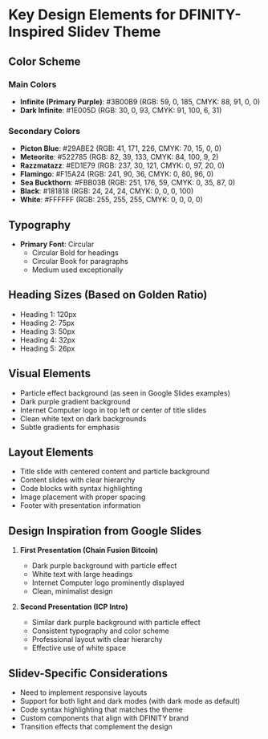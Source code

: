 # Key Design Elements for DFINITY-Inspired Slidev Theme

## Color Scheme

### Main Colors
- **Infinite (Primary Purple)**: #3B00B9 (RGB: 59, 0, 185, CMYK: 88, 91, 0, 0)
- **Dark Infinite**: #1E005D (RGB: 30, 0, 93, CMYK: 91, 100, 6, 31)

### Secondary Colors
- **Picton Blue**: #29ABE2 (RGB: 41, 171, 226, CMYK: 70, 15, 0, 0)
- **Meteorite**: #522785 (RGB: 82, 39, 133, CMYK: 84, 100, 9, 2)
- **Razzmatazz**: #ED1E79 (RGB: 237, 30, 121, CMYK: 0, 97, 20, 0)
- **Flamingo**: #F15A24 (RGB: 241, 90, 36, CMYK: 0, 80, 96, 0)
- **Sea Buckthorn**: #FBB03B (RGB: 251, 176, 59, CMYK: 0, 35, 87, 0)
- **Black**: #181818 (RGB: 24, 24, 24, CMYK: 0, 0, 0, 100)
- **White**: #FFFFFF (RGB: 255, 255, 255, CMYK: 0, 0, 0, 0)

## Typography
- **Primary Font**: Circular
  - Circular Bold for headings
  - Circular Book for paragraphs
  - Medium used exceptionally

## Heading Sizes (Based on Golden Ratio)
- Heading 1: 120px
- Heading 2: 75px
- Heading 3: 50px
- Heading 4: 32px
- Heading 5: 26px

## Visual Elements
- Particle effect background (as seen in Google Slides examples)
- Dark purple gradient background
- Internet Computer logo in top left or center of title slides
- Clean white text on dark backgrounds
- Subtle gradients for emphasis

## Layout Elements
- Title slide with centered content and particle background
- Content slides with clear hierarchy
- Code blocks with syntax highlighting
- Image placement with proper spacing
- Footer with presentation information

## Design Inspiration from Google Slides
1. **First Presentation (Chain Fusion Bitcoin)**
   - Dark purple background with particle effect
   - White text with large headings
   - Internet Computer logo prominently displayed
   - Clean, minimalist design

2. **Second Presentation (ICP Intro)**
   - Similar dark purple background with particle effect
   - Consistent typography and color scheme
   - Professional layout with clear hierarchy
   - Effective use of white space

## Slidev-Specific Considerations
- Need to implement responsive layouts
- Support for both light and dark modes (with dark mode as default)
- Code syntax highlighting that matches the theme
- Custom components that align with DFINITY brand
- Transition effects that complement the design
